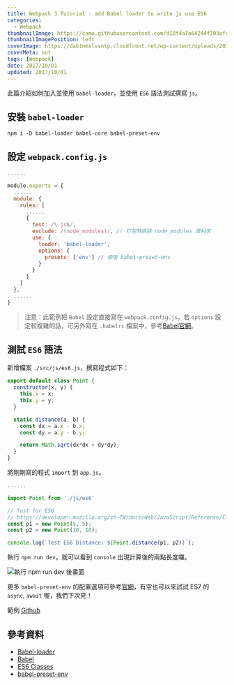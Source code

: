 ```yaml
---
title: Webpack 3 Tutorial - add Babel loader to write js use ES6
categories:
  - Webpack
thumbnailImage: https://camo.githubusercontent.com/d18f4a7a64244f703efcb322bf298dcb4ca38856/68747470733a2f2f7765627061636b2e6a732e6f72672f6173736574732f69636f6e2d7371756172652d6269672e737667
thumbnailImagePosition: left
coverImage: https://dab1nmslvvntp.cloudfront.net/wp-content/uploads/2017/01/1484692838webpack-dependency-tree.png
coverMeta: out
tags: [Webpack]
date: 2017/10/01
updated: 2017/10/01
---
```


此篇介紹如何加入並使用 `babel-loader`，並使用 `ES6` 語法測試撰寫 `js`。
<!--more-->

## 安裝 `babel-loader`

```npm
npm i -D babel-loader babel-core babel-preset-env
```

## 設定 `webpack.config.js`

```js
......

module.exports = {
  ......
  module: {
    rules: [
      ......
      {
        test: /\.js$/,
        exclude: /(node_modules)/, // 打包時排除 node_modules 資料夾
        use: {
          loader: 'babel-loader',
          options: {
            presets: ['env'] // 使用 babel-preset-env
          }
        }
      }
    ]
  },
  ......
}
```

> 注意：此範例把 `Babel` 設定直接寫在 `webpack.config.js`，若 `options` 設定較複雜的話，可另外寫在 `.babelrc` 檔案中，參考[Babel官網](https://babeljs.io/docs/setup/#installation)。

## 測試 `ES6` 語法

新增檔案 `./src/js/es6.js`，撰寫程式如下：
  
```js
export default class Point {
  constructor(x, y) {
    this.x = x;
    this.y = y;
  }

  static distance(a, b) {
    const dx = a.x - b.x;
    const dy = a.y - b.y;

    return Math.sqrt(dx*dx + dy*dy);
  }
}
```

將剛剛寫的程式 `import` 到 `app.js`。

```js
......

import Point from './js/es6'

// Test for ES6
// https://developer.mozilla.org/zh-TW/docs/Web/JavaScript/Reference/Classes
const p1 = new Point(5, 5);
const p2 = new Point(10, 10);

console.log(`Test ES6 Distance: ${Point.distance(p1, p2)}`);
```

執行 `npm run dev`，就可以看到 `console` 出現計算後的兩點長度囉。

![執行 npm run dev 後畫面](https://lh3.googleusercontent.com/5S_HyO4HXOk9lkTzktk7Nbv93MPlzlh-NwBtwVLHeRStleqxkbU32GXOlJMb6S-jyRLu22Sficg3jtn2PhmUbA_1BxVKqMhLWXHs8mZDRS-dxA9haBSgCzGi4I1xAODh8qeWbPpCgJCSXIEki7h18ADIx_cotpCTD6vqUt8q8xPQoKqCYqufERPzQXwZVYO-GXwUmb7edUGFUi-iCUi9dwqdwPyOpQMmy42bVioArD7DV536i66AOfgYFo1LWQFh3EOVYa3eufssJJaZ_C-e31Xsv2vOrxYiZXCngeL9ZiFm6TOYbyDBIWn6DsFNEmQFHILVoiSCYnURTbZEAAL_5OyVG5dSsc7FpV26p_F9yUPofNay_JbZzDRMuQ870u2c7eBwy5Im9nRLC4ItKnEssvS2ylDWt5NPA3NZV5EFsx9LTR4DFGdQbLj1GIh5fmLdWQXv0AsU-AB2tuaB1mgxzRmkVWUDiPff2OXl2CXHsF2UeJTFtrxKPX9fHblEiO30NXZYjDhcsw_v1JGx9TtGF4QmPCkC3H5aeXyUvpUBnAVXpMmXhrH9FkXZIhaIXl7mdaiEEQR_7nwkhnVzZdSVL0EJq7TfUlQHz5HeRTjEjYfaU0mf7CNgt_KM3o0ReospKxGdl2Ml1hPfTv56QFuyNAl1NKfZiRvw=w1024-h589-no "dist/index.html")

更多 `babel-preset-env` 的配置選項可參考[官網](http://babeljs.io/docs/plugins/preset-env/#top)，有空也可以來試試 ES7 的 `async`, `await` 喔，我們下次見！

範例 [Github](https://github.com/Annilla/webpack_practice/tree/v1.4.0)

## 參考資料

* [Babel-loader](https://webpack.js.org/loaders/babel-loader/)
* [Babel](https://babeljs.io/)
* [ES6 Classes](https://developer.mozilla.org/zh-TW/docs/Web/JavaScript/Reference/Classes)
* [babel-preset-env](http://babeljs.io/docs/plugins/preset-env/#top)
